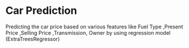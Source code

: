 # Car Prediction
Predicting the car price based on various features like Fuel Type ,Present Price ,Selling Price ,Transmission, Owner by using regression model (ExtraTreesRegressor)
